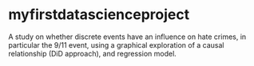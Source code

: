 # myfirstdatascienceproject
A study on whether discrete events have an influence on hate crimes, in particular the 9/11 event, using a graphical exploration of a causal relationship (DiD approach), and regression model.
